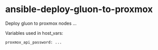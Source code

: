# ansible-deploy-gluon-to-proxmox

Deploy gluon to proxmox nodes ...

Variables used in host_vars:
```
proxmox_api_password: ...
```
